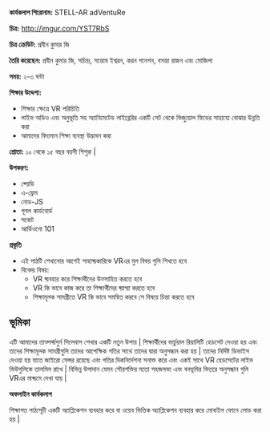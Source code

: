 **কার্যকলাপ শিরোনাম:** STELL-AR adVentuRe

**চিত্র:** http://imgur.com/YST7RbS

**চিত্র ক্রেডিট:** প্রবীন কুমার জি

**তৈরি করেছেন:** প্রবীন কুমার জি, সচিন্দ্র, সন্তোষ ইশ্বরন, করন গনেশন, বসন্তা রাজন এবং মোজিলা

**সময়:** ২-৩ ঘন্টা

**শিক্ষার উদ্দেশ্য:**
* শিক্ষার ক্ষেত্রে VR পরিচিতি
* লাইভ অডিও এবং অনুভূতি সহ অ্যানিমেটেড লাইব্রেরির একটি সেট থেকে ভিজ্যুয়াল ফিডের সাহায্যে বোঝার উন্নতি করা
* আমাদের বিদ্যমান শিক্ষা ব্যবস্থা উদ্ভাবন করা

**শ্রোতা:**
১০ থেকে ১৫ বছর বয়সী শিশুরা |

**উপকরণ:**
* ক্য়েডি
* এ-ফ্রেম
* নোড-JS
* গূগল কার্ডবোর্ড
* সকেট
* আর্ডিওনো 101

**প্রস্তুতি**
* এই পাঠটি শেখানোর আগেই সাহায্য়কারিকে VRএর মুল বিষয় গুলি শিখতে হবে    
* বিবেচ্য় বিষয়:    
	* VR ব্য়বহার করে শিক্ষার্থীদের উত্সাহিত করতে হবে     
	* VR কি ভাবে কাজ করে তা শিক্ষার্থীদের ব্য়াখ্য়া করতে হবে      
	* শিক্ষামূলক সামগ্রীতে VR কি ভাবে সমন্বিত করবে সে বিষয়ে চিন্তা করতে হবে     

## ভূমিকা
এটি আমাদের তাত্পর্য্য়পুর্ন সিলেবাস শেখার একটি নতুন উপায় | শিক্ষার্থীদের ভার্চুয়াল রিয়ালিটি হেডসেট দেওয়া হয় এবং তাদের শিক্ষামূলক সামগ্রীগুলি তাদের আপেক্ষিক গতির সাথে তাদের দ্বারা অনুসন্ধান করা হয় | তাদের নির্দিষ্ট ডিভাইস দেওয়া হয় যাতে জাইরো সেন্সর রয়েছে এবং গতির দিকনির্দেশনা সনাক্ত করে এবং একই সাথে VR হেডসেটের লাইভ ভিউগুলিকে তালমিল রাখে |
বিভিন্ন উপাদান যেমন সৌরশক্তির মতো সহজলভ্য এবং বনভূমির ভিতরে অনুসন্ধান গুলি VRএর মাধ্য়মে দেখা যায় |

**অফলাইন কার্যকলাপ**

শিক্ষাগত পাঠ্যসূচী একটি অ্যাপ্লিকেশন ব্যবহার করে বা ওয়েব ভিত্তিক অ্যাপ্লিকেশন ব্যবহার করে মোবাইল ফোনে লোড করা হয় |
